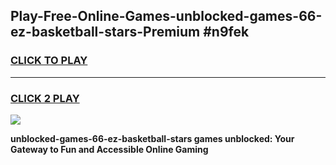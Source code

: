 
## Play-Free-Online-Games-unblocked-games-66-ez-basketball-stars-Premium #n9fek
<h3>
<a href="https://premium.freeplayer.one?title=unblocked-games-66-ez-basketball-stars&ref=8M">CLICK TO PLAY</a></h3>
<hr>

<h3>
<a href="https://premium.freeplayer.one?title=unblocked-games-66-ez-basketball-stars&ref=8M">CLICK 2 PLAY</a>
  
</h3>

<a href="https://premium.freeplayer.one?title=unblocked-games-66-ez-basketball-stars&ref=8M"><img src="https://clearcache.store/games.png"></a>


**unblocked-games-66-ez-basketball-stars games unblocked: Your Gateway to Fun and Accessible Online Gaming**
